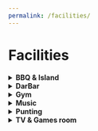 ```yaml
---
permalink: /facilities/
---
```


# Facilities

<!-- NB: Make sure you have an empty line after the closing </summary> tag, otherwise the markdown/code blocks won't show correctly. -->
<!-- NB: Make sure you have an empty line after the closing </details> tag if you have multiple collapsible sections. -->
<details>
  <summary><strong>BBQ & Island</strong></summary>

<h3>BBQ & Island</h3>

<p align="justify">
It is possible to book the small island in the college garden any time you want! There is also a BBQ setup which students are welcome to use. This area is very popular during the summer so be sure to book in advance.
</p>

<h4>Booking</h4>

<ul>
<li>Darwin college members may book the small Island and BBQ via the link at the bottom of the page. Make sure, you are aware of all terms and conditions by reading through this page first. </li>

<li>Alumni may book the small Island and BBQ via the Development Office.</li>

<li>External bookings (University Department or Society/Corporate Private Use - in either case booked by a Darwinian) must be done via the Domestic Bursar's Secretary to enquire about the availability of the BBQ and Island on your requested dates.<br> domestic.Email: bursars.secretary@darwin.cam.ac.uk</li>
</ul>

<strong>Read the Terms and Conditions below.</strong><br>

<p align="justify">
On the day of your booking, visit the Porter's Lodge to get the keys and sign the release form. Have fun, but please take care of our equipment! If you are found to have damaged anything, left rubbish, not cleaned the BBQ, or not put the BBQ away you risk having £50 added to your Darwin account.
</p>

<strong>Important Information</strong><br>
<ul>
<li>As the Organiser you will be held responsible for your events compliance with the Conditions of Use.</li>
<li>BBQs may only be held on the first island (the paved area left of the bridge).</li>
<li>Both the BBQ and island must be booked.</li>
<li>The BBQ has to be cleaned and locked up after the event.</li>
<li>The island must be cleaned after the event.</li>
<li>You will need to bring your own BBQ tools.</li>
<li>No external vendors/contractors are to be used on the Island.</li>
<li>Kitchens in student blocks must not be used for cleaning of, or cooking for, barbeques because of the fire risk.</li>
</ul>

<strong>Conditions of use for the BBQ</strong>
<ul>
<li>3-hour time slots can be booked.</li>
<li>The person who books the BBQ must be on the island at all times.</li>
<li>The maximum number of guests allowed on the island is 50. The organiser is responsible for ensuring that this number is not exceeded during their booking.</li>
<li>The island must be vacated before dark – even if this is earlier than 9pm.</li>
<li>Please note that you have to supply your own charcoal and matches and a rag to clean up the set.</li>
<li>Pick up black bin bags from the Porter's Lodge for your rubbish.</li>
<li>After the BBQ, please clean up the island and leave everything tidy. The ashes will be hot so leave the BBQ on the island to cool down (do not carry the hot BBQ over the bridge).</li>
<li>Remove all your rubbish from the island. This includes unused coal, empty bottles and cartons, leftover food etc. Put everything in the black bags. Please make sure you lock up the BBQ before you leave and return the key to the Porter’s Lodge.</li>
<li>The day following the BBQ, clean the BBQ - empty all the ash into a black bag and brush the set clean; wash the BBQ grid under the tap located outside the study centre door and dry with a clean rag. Do not empty charcoal into the drains.</li>
<li>If your booking immediately follows another, then you should leave the previous party’s hot coals in the BBQ and add your own as necessary. Note: it is the responsibility of the organiser of the last event of any given day to ensure the Island is cleared and the BBQ cleaned.</li>
<li>Let the Porters know you are finished. If there is a problem, you will be billed £50 to support the use of the BBQ.</li>
<li> Please note: Returning the key does not mean you will not be billed should there be a problem.</li>
<li> It is in your interest to report it to the Porter's Lodge if you find either the island or the BBQ dirty. Failure to do so may result in you being billed. If either the Island or the BBQ are not cleaned properly you will be billed.</li>
<li> If you find either the Island or the BBQ dirty when you arrive for your booking then it is in your interest to report this to the Porter’s Lodge. Failure to do so may result in you being held liable and a charge being made as detailed above.</li>
<li><strong>Please note that you will be held personally responsible for ensuring that:</strong></li>
<ul>
<li>Background music (e.g. a CD player) is only played at low volume.</li>
<li>Smoke machines are not used under any circumstances.</li>
<li>All garden or other furniture is returned to its original position after your booking.</li>
<li>Any BBQ equipment other than the DCSA BBQ is approved for use by the Clerk of Works before being used on the island; disposable BBQs are not acceptable.</li>
<li>Hog roasting spits or similar equipment are approved by the Clerk of Works before being used on the island.</li>
<li>Gazebos or anything similar are approved by the Clerk of Works before being used on the Island Kitchens in student blocks are not used for cleaning or cooking for BBQs because of the fire risk.</li>
<li>Have fun, but please take care of our equipment! If you are found to have damaged anything, you may be responsible for a hefty deposit, to be added to your Darwin account.</li>
</ul>
</ul>

<strong>Prices</strong><br>
Fellows and current members: Free<br>
Alumni: £30<br>
University Department or Society (booked through a Darwinian): £45<br>
Corporate Private Use (booked through a Darwinian): £90<br><br>

If you are ready to book, click on the link below, select a free time slot, click on "Add," select the Barbeque, click "Done" and then "Create."
<a href="http://dcsa.dar.cam.ac.uk/booked/Web/schedule.php?sid=3)">Here is the link</a> to accept these terms and conditions and book.

</details>


<details>
  <summary><strong>DarBar</strong></summary>

<h3>DarBar</h3>
<p align="justify">
Without doubt the best college bar in Cambridge, the student-run and operated DarBar offers a space every day from 9pm to unwind after a busy day or to celebrate the end of the week. It offers a wide selection of drinks - both alcoholic and not - and it caters for every taste.
</p>

<p align="justify">
Keeping prices low is the priority for the DarBar team, and regular promotions operate throughout the year. The newly-christened Secession Session runs every Monday and offers deals even when the UK parliament refuses to do so. Also popular are the regular themed whisky tastings, where DarBar invites an expert to guide us through the quagmire that is whisky.
</p>

<p align="justify">
The bar’s most popular event is the annual Oktoberfest, where the official Munich Oktoberfest beers are imported and served in Darwin steins alongside live German music, sausages, and schnitzel.
</p>

<p align="justify">
During Freshers’ Fortnight the bar will be hosting numerous events, including a Gin Night, Latin Party, Board Game Night, the annual Derek Scott Bar Games Night (named after our Head Porter), a pub quiz, International Beer Night, open mic night, and the biggest event of them all, the BOP.
</p>

<p align="justify">
The bar relies on the student body to open every night. If you would like to be part of helping run one of the best
parts of Darwin College student life or if you have any questions about the bar, please email the Bar Chair at dcsa_bar AT darwin.cam.ac.uk. Stay up to date with the latest updates by liking our <a href="https://www.facebook.com/darwincollegebar">facebook page</a>!
</p>
<br>

</details>


<details>
  <summary><strong>Gym</strong></summary>

<h3>Gym</h3>
<p align="justify">
Darwin offers access to a fitness room for primary or associated members of the college. The membership is free and allows you to use the gym at any time. In order to gain access to the gym for the first time you will be required to attend a gym induction, which will typically be offered during freshers’ week or can be individually arranged with your Sports & Societies officers (dcsa_sports AT darwin.ac.uk) throughout the year. This induction is important to familiarise yourself with the rules, ask any questions you might have, sign the health and safety form and finally activate your student card for access to the gym. Please respect the following rules and guidelines:
</p>

<strong>RULES</strong><br>
<p align="justify">
The maximum capacity of the gym s 5 people. Enter the CRSIDs of all users for booking.
If the ergs are in use, no more than two people may be doing weights.
The squat rack and ergs must not be used at the same time.
</p>

<strong>GUIDELINES</strong><br>
<p align="justify">
Please be considerate of sudden noises while others are using the gym.
Walk-in sessions are allowed, but priority is given to those who book in advance.
Please use spotters when lifting weights.
</p>

To book the gym please click <a href="https://docs.google.com/spreadsheets/d/1NftBMsqIXKTlc1neZrH6iAORzW65I7wwCAvXaxAbagU/edit?usp=sharing">here</a>.
<br>

</details>

<details>
  <summary><strong>Music</strong></summary>

<h3>Music at Darwin</h3>

<p align="justify">
The music society owns a wide range of equipment available for use by any Darwinian. These are stored in the Darwin College Bar Cellar. In there we have a drum kit, PA system, amps, a guitar, a bass, music stands - all sorts of goodies that we want you to make use of. If you think we’re missing something, we have money to buy stuff too!</p>

<p align="justify">
The college also has the Common Room for use as a rehearsal space. We have a blanket booking on Sundays, 12-7pm. If you would like to reserve a time-slot, get in touch with the committee, or come to a Jam (Weds 7-9pm).</p>

<p align="justify">
Finally we have 4 different pianos throughout the college. Please refer to the table below for info on where to find them and how/if to book. (Note: Keys for the rooms may be obtained from the Porters’ Lodge and must be returned before 11.30pm.)
</p>

<table style="width:100%">
  <tr>
    <th>Location</th>
    <th>Type</th>
    <th>Bookable</th>
  </tr>
  <tr>
    <td>TV room</td>
    <td>Upright</td>
    <td>Yes, <a href="http://dcsa.dar.cam.ac.uk/booked/Web/schedule.php?sid=2">here</a></td>
  </tr>
  <tr>
    <td>Dining Hall</td>
    <td>Grand</td>
    <td>Yes via domestic.bursars.secretary@darwin.cam.ac.uk</td>
  </tr>
  <tr>
    <td>Old library</td>
    <td>Electric (with headphones)</td>
    <td>Yes via domestic.bursars.secretary@darwin.cam.ac.uk</td>
  </tr>
  <tr>
    <td>Common room</td>
    <td>Upright</td>
    <td>No</td>
  </tr>
</table>

Music soc committee 2019-2020:<br>
Will Tebbutt (President): wct23 AT cam.ac.uk<br>
Hugh Ramsden (Treasurer): hor20 AT cam.ac.uk<br>
Felicity Hey (Choir): fh333 AT cam.ac.uk<br>

</details>

<details>
  <summary><strong>Punting</strong></summary>


<h3>Punt Club</h3>

<p align="justify">
The Darwin College Punt and Kayak Club owns five punts, five kayaks, and a canoe. The five punts, Isabela, Velociraptor, The Beagle, Master Brown, and Iguana, are moored on the part of the river that runs through the college grounds. The kayaks and canoe are stored in the punt shed. For any queries, please review the information on this website and then email the Admiral of the Punts at dcsa_punts AT darwin.cam.ac.uk
</p>

<strong>Overview</strong><br>
<p align="justify">
The table below gives a brief overview of the membership and booking fees. Please see the sections below for more information about different types of bookings and memberships.
</p><br><br>

<table style="width:100%">
  <tr>
    <th></th>
    <th>Membership (per season)</th>
    <th>Punts (per outing)</th>
    <th>Kayaks and Canoe</th>
  </tr>
  <tr>
    <td>No membership</td>
    <td>N/A</td>
    <td>£10</td>
    <td>No</td>
  </tr>
  <tr>
    <td>Full membership</td>
    <td>£30</td>
    <td>Free</td>
    <td>Free</td>
  </tr>
</table>

<h4>Booking a Punt</h4>

<p align="justify">
Current members of the college, including staff, and alumni can book a punt for a single outing of up to 3h each day in return for a £10 fee. Punts can be booked on the day or in advance and are allocated on a first-come, first-served basis. Weekends are the busiest and booking in advance is strongly recommended. During the week you will usually be able to take a punt out without booking in advance - but it is still recommended to avoid disappointment.
Trips down The Backs (to Jesus Green and back) typically take between a couple of hours depending on punting experience. Trips to Grantchester and back take 4 to 5 hours on average. The fee for trips to Grantchester is £20 per punt for non-members.
</p><br>

<strong>For students & college members with a raven log in</strong><br>
<p align="justify">
Log in to the <a href="http://dcsa.dar.cam.ac.uk/booked/Web/">online booking form</a>.
Punts can be reserved up to 7 days in advance, each person is permitted to make one reservation per day lasting 3 hours. Log in to the portal to see the availability of the punts. To make a booking, click on an available time slot. The ‘Create a new reservation’ page will then open. Enter your chosen time, under name of booking enter your full name and CRSID eg John Smith (jrs82), then ‘Create’. The booking should then appear under the schedule, payment must be made in cash when you arrive at the porter’s lodge to pick up the keys at the start of the booking. For trips to Grantchester, if multiple punts are required or other non-standard booking please contact the Admiral of the Punts.
</p><br>

<strong>For alumni without a raven log in</strong><br>
<p align="justify">
Alumni must contact the College Development Office at alumni.relations@darwin.cam.ac.uk who will be able to make the booking in your place. Same-day bookings can be made in person at the porters lodge.
</p><br>

<h4>Full Membership</h4>
<p align="justify">
Current members of the college, including staff, and alumni can join the punt club for a non-refundable £30 fee. Membership is valid for the current season (March-November), or if purchased after Sept. 1st, until the end of the next years season. No discounts or refunds will be given for members arriving mid-season, or leaving before the season ends. The membership entitles you to unlimited, free punting (for up to 3h a day) as well as exclusive access to the four 1-person kayaks, one 2-person kayak, and 3-person canoe. You will also be able to take part in events organised by the club, such as night punting events at Halloween and to the Trinity and St John’s fireworks in June.
If you wish to join, please visit the Porters’ Lodge. You must agree with and sign the Membership Terms and Conditions form (see below). You must also provide a valid email address and phone number. Please note that only cash or cheques (payable to the 'Darwin College Student Association/DCSA') are accepted for payments.
</p>

<h4>Punt Tours</h4>
<p align="justify">
Chauffeured punt tour services with experienced student punt captains are available. The cost per tour is £20 for punt club members or £30 for non- punt club members and is bookable by current college members and alumni. Please contact the Admiral of the punts by email at least one week in advance of your desired tour date.
</p>

<h4>Full Membership</h4>
<p align="justify">
Learning how to punt
The club runs free punting lessons throughout Freshers’ Fortnight at the start of the academic year and are the best opportunity to learn the basics of punting on the Cam. If you cannot attend one of the punting lessons or decide you want to try punting at a later time of the year, please email the Admiral of the Punts at dcsa_punts@darwin.cam.ac.uk who may be able to organise punting lessons on demand throughout the academic year.
</p>

<br>
<h4>DARWIN COLLEGE PUNT AND KAYAK CLUB TERMS AND CONDITIONS OF HIRE</h4>

<ol type="1">
  <li>Punts and kayaks are hired on a single outing, off-peak or full membership basis in accordance with the rules of the Darwin College Punt and Kayak Club (‘the Club’).  The rules of the Club may change from time to time.
  </li>

  <li>Punt and kayaks may only be booked on production to the Porters of a valid University card between 1st March and 30th November.
  </li>

  <li>Kayaks and canoes can only be booked by full members of the Club who are also current or former members of the College.  Each club member can book up and take out a maximum of 2 kayaks.
  </li>

  <li>Booking slots begin and end on the hour. Punts, kayaks, and the canoe may only be borrowed for up to three hours on a given day.  For trips to Grantchester, each punt must be booked by two Darwin members, as such trips may take 4 to 5 hours.
  </li>

  <li>
  A booking is void if the punt is not taken within 15 minutes of the booked time. After this time the punt will be available to anyone waiting to take the punt until the end of the unused booking, be it one or three hours.  Guests must always be accompanied by a member of the College.
  </li>

  <li>
  Only the Admiral of the Punts may organise outings that take place during hours of darkness.  For all other bookings, the latest time vessels can be taken out is one hour before sunset and all vessels must be returned and moored before sunset.
  </li>

  <li>
  Punts, kayaks and canoes must be returned before the end of the booking.  When returning a punt, kayak or canoe:
  <ol style="list-style-type: lower-alpha;" type="a">
      <li>punts must be moored in their allocated place by chaining both ends of the punt to the bank and locking the padlock;</li>
      <li>kayaks and canoes must be returned to the punt shed;</li>
      <li>all equipment borrowed must be returned immediately to the punt shed;</li>
      <li>keys must be returned to the Porters' Lodge promptly after an outing.  Loss or failure to return the keys at the end of each session may result in the member being charged for the cost of the replacement; and</li>
      <li>any accident or damage is to be reported to the porter on duty and to the Admiral of the Punts at: dcsa_punts@darwin.cam.ac.uk  Failure to do so may result in permanent exclusion from the Club.</li>
  </ol>
  </li>

  <li>Punters must not act in any way that would place the Club in breach of its duties under the Conservators of the Cam Code of Practice, a copy of which is available to read in the Porter’s Lodge.  Hirers of punts are to ensure:
  <ol style="list-style-type: lower-alpha;" type="a">
      <li>no more than 6 persons will be carried in a punt;</li>
      <li>a punt operating in the hours of darkness must carry a white lantern or electric torch which must be exhibited at
      all times in such a way as to warn other river users of the punt;</li>
      <li>there shall be no playing of loud music or other antisocial behavior that might give reasonable cause for
      annoyance to any person; and</li>
      <li>punts must navigate on the right and through the right hand side of all bridges.</li>
  </ol>
  </li>

  <li>
  Hirers of punts, canoes and kayaks must also abide by the following rules during outings:
  <ol style="list-style-type: lower-alpha;" type="a">
      <li>the Club has complete discretion in refusing a hirer a hiring if it or a porter on duty acting as its agent believes the hirer and/or his or her guests are not safe to participate in the proposed punt, kayak or canoe hire;
      </li>
      <li>punters must read through the 'Basic Punting for Darwinians' guide in the club sign up folder before their initial
      outing;</li>
      <li>all punt, kayak, and canoe hire (including safety equipment) is at the hirer’s own risks.  The hirer shall
      therefore bear the risk of loss, theft, damage or destruction of the craft and equipment.  The Club will not be
      responsible in any way for any accident, injury, damage or loss, whether direct or indirect, arising from the hire or
      use thereof (save for the Club’s liability for death or personal injury caused by the negligence of the Club, its
      officers or agents);</li>
      <li>the hirer shall bear the cost of any claim brought against the Club as a result of any breach of these terms and
      conditions by the hirer;</li>
      <li>the hirer warrants that both him/herself and all passengers have sufficient training/expertise for the
      outing;</li>
      <li>punts, kayaks and canoes cannot be taken out in times of high flow, strong wind, or other potentially dangerous
      conditions of navigation. Judgement of such conditions is at the discretion of the porter on duty;</li>
      <li>the wearing of a life jacket is compulsory when kayaking and canoeing.  It is highly recommended for both adults
      and children when hiring a punt. Life jackets can be borrowed from the Club are in the punt shed.  It is the
      responsibility of the hirers to familiarise themselves with the correct use of safety equipment provided and
      information leaflets are available in the Punt Club folder at the Porter’s Lodge. </li>
      <li>no hirer is to be under the influence of alcohol or drugs while in charge of a punt, kayak or canoe.</li>
  </ol>
  </li>

  <li>
    Failure to abide by these terms and conditions:
  <ol style="list-style-type: lower-alpha;" type="a">
      <li>members returning punts more than 15 minutes late will face a one-week suspension from the Club;</li>
      <li>repeated late returns may result in a longer suspension or even permanent exclusion at the discretion of the
      Admiral of the Punts;</li>
      <li>other breaches of these terms and conditions may result in suspension of even permanent exclusion at the
      discretion of the Admiral of the Punts; and</li>
      <li>a decision to exclude a member permanently may be appealed to the Domestic Bursar.</li>
  </ol>
  </li>
</ol>

</details>


<details>
  <summary><strong>TV & Games room</strong></summary>

<h3>TV & Games room</h3>

<p align="justify">
The TV room has a TV, DVD player, PS3, Nintendo Switch and a karaoke machine, and you can also stream directly from your laptop. The college also holds a TV license for the TV room, allowing you to watch your favourite television shows.
</p>

<p align="justify">
The TV Room is a flexible, multi-use space that also supports activities such as music practice sessions, fitness classes, lectures, and more. Microphones and games are stored in the cupboard on the right side of the room and can be accessed with the TV room keys kept at the porters lodge. Keys can only be taken if a booking has been made.
The Darwin Library also has a DVD library - please contact the library to join and borrow DVDs.
</p>

<h4>Keys</h4>
<ul>
<li>The Darwin TV room can be accessed using your Darwin front door key.</li>
<li>The keys to open to the media cabinet and the cupboard in the TV room are kept with the porters.</li>
</ul>

<h4>Bookings</h4>
Bookings can be done through the <a href="http://dcsa.dar.cam.ac.uk/booked/Web/schedule.php?sid=5">room booking system</a> (you will need to sign in using your Raven ID)

Bookings should not <strong>last over three hours</strong> and are not usually taken more than two weeks in advance. Bookings over three hours, done more than two weeks in advance, or recurrent (i.e. every week at the same day and time) can be done via the DCSA secretary (dcsa_secretary AT darwin.cam.ac.uk). Any other questions about using the room should also be directed to the DCSA secretary.

</h4>External bookings</h4>
Bookings can be made by non-Darwin societies, but are subject to a £30 charge. Please email dcsa_secretary@darwin.cam.ac.uk to arrange the booking and payment. These should be made at least 48 hours in advance and the secretary will try to confirm them by putting them on the calendar.

<h4>Using the TV Room</h4>
To use the TV room’s media facilities:
<ul>
<li>Turn on the projector (BENQ remote control)</li>
<li>Turn on Yahama Sound Amplifier (Yahama remote control)</li>
<li>Select correct HDMI (either using the remote or turn the left (input) knob on the Yahama machine (the one at the bottom of the cupboard)</li>
<li>HMDI</li>
<ul>
<li>HDMI1: Loose HMDI cable</li>
<li>HMDI2: Switch</li>
<li>AUDIO1: AUX cable</li>
<li>NEED TO CHECK REMAINING HDMI PORTS SITUATION</li>
</ul>
</ul>

</details>

